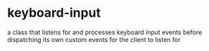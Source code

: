 # keyboard-input
a class that listens for and processes keyboard input events before dispatching its own custom events for the client to listen for
